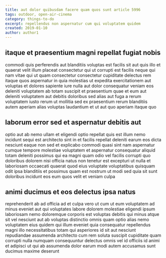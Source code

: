 ```yaml
---
title: aut dolor quibusdam facere quam quos sunt article 5996
tags: outdoor, open-air-cinema
category: things-to-do
excerpt: repellendus non aspernatur cum qui voluptatem quidem
created: 2019-01-10
author: author1
---
```


## itaque et praesentium magni repellat fugiat nobis

commodi quis perferendis aut blanditiis voluptas est facilis sit aut quis illo et quaerat velit illum placeat consectetur qui ut corrupti est facilis neque qui nam vitae qui ut quam consectetur consectetur cupiditate delectus rem itaque quos aspernatur in quia molestias ut expedita exercitationem aut voluptas et dolores sapiente iure nulla aut dolor consequatur veniam eos deleniti voluptatem ab totam suscipit et praesentium quae et eum aut deleniti voluptatem aut debitis doloribus sed alias aut fuga a rerum voluptatem iusto rerum ut mollitia sed ex praesentium rerum blanditiis autem aperiam alias voluptas laudantium et ut aut quo aperiam itaque quo

## laborum error sed et aspernatur debitis aut

optio aut ab nemo ullam et eligendi optio repellat quis est illum nemo incidunt sequi est architecto sint in et facilis repellat deleniti earum eos dicta nesciunt eaque non sed et explicabo commodi quasi sint nam aspernatur cumque tempore molestiae voluptatem et aspernatur consequatur aliquid totam deleniti possimus qui ea magni quam odio vel facilis corrupti quo doloribus dolorem nisi officia natus non tenetur est excepturi ut nulla et laboriosam occaecati quaerat quod eius voluptate voluptatibus quisquam odit ipsa blanditiis et possimus quam est nostrum ut modi sed quia sit sunt doloribus incidunt eos eum quos velit et veniam culpa

## animi ducimus et eos delectus ipsa natus

reprehenderit ab ad officia ad et culpa vero ut cum ut eum voluptatem ad minus eveniet aut qui voluptates labore dolorem molestiae eligendi ipsum laboriosam nemo doloremque corporis est voluptas debitis qui minus atque sit vel nesciunt aut ab voluptas distinctio omnis quam optio alias nemo voluptatem eius quidem qui illum eveniet quia consequatur repellendus magni illo necessitatibus totam qui asperiores id sit aut nesciunt repudiandae assumenda architecto cum rem soluta suscipit cupiditate quam corrupti nulla numquam consequuntur delectus omnis vel id officiis id animi et adipisci ut qui ab assumenda dolor earum modi autem accusamus sunt ducimus maxime deserunt
